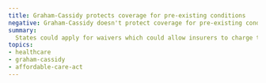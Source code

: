 ```yaml
---
title: Graham-Cassidy protects coverage for pre-existing conditions
negative: Graham-Cassidy doesn't protect coverage for pre-existing conditions
summary:
  States could apply for waivers which could allow insurers to charge those with pre-existing conditions significantly more.
topics:
- healthcare
- graham-cassidy
- affordable-care-act
---
```

